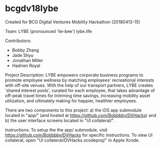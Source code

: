 # bcgdv18lybe
Created for BCG Digital Ventures Mobility Hackathon (20180413-15) 

Team: LYBE (pronounced 'lie-bee') lybe.life

Contributors:
* Bobby Zhang
* Jade Shyu
* Jonathan Miller
* Hadrien Royal

Project Description:
LYBE empowers corporate business programs to promote employee wellness by matching employees' recreational interests with off-site venues. With the help of our transport partners, LYBE creates 'shared interest pools', curated for each employee, that takes advantage of off-peak travel times for trimming time savings, increasing mobility asset utilization, and ultimately making for happier, healthier employees.

There are two components to this project: a) the iOS app submodule located in "app/" (and hosted at https://github.com/Bobbbby/DVHacks) and b) the user interface screens located in "UI collateral/".

Instructions:
To setup the the app/ submodule, visit https://github.com/Bobbbby/DVHacks for specific instructions.
To view UI collateral, open "UI collateral/DVHacks.xcodeproj/" in Apple Xcode.
